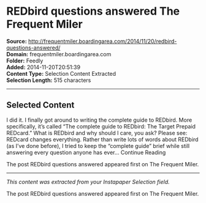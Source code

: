 # REDbird questions answered The Frequent Miler

**Source:** http://frequentmiler.boardingarea.com/2014/11/20/redbird-questions-answered/  
**Domain:** frequentmiler.boardingarea.com  
**Folder:** Feedly  
**Added:** 2014-11-20T20:51:39  
**Content Type:** Selection Content Extracted  
**Selection Length:** 515 characters  


---

## Selected Content

I did it. I finally got around to writing the complete guide to REDbird. More specifically, it’s called “The complete guide to REDbird: The Target Prepaid REDcard.” What is REDbird and why should I care, you ask? Please see: REDcard changes everything. Rather than write lots of words about REDbird (as I’ve done before), I tried to keep the “complete guide” brief while still answering every question anyone has ever... Continue Reading

The post REDbird questions answered appeared first on The Frequent Miler.

---

*This content was extracted from your Instapaper Selection field.*

The post REDbird questions answered appeared first on The Frequent Miler.
